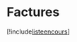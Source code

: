 # Factures

[!include[listeencours](factures.listeencours.autogen.md)]

































































































































